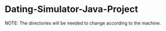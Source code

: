 # Dating-Simulator-Java-Project

NOTE: The directories will be needed to change according to the machine.
